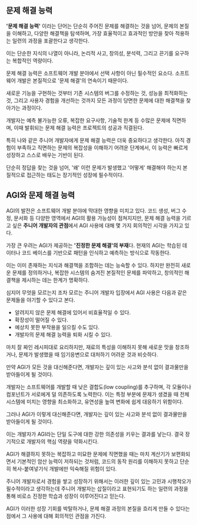 
## 문제 해결 능력
**'문제 해결 능력'** 이라는 단어는 단순히 주어진 문제를 해결하는 것을 넘어, 문제의 본질을 이해하고, 다양한 해결책을 탐색하며, 가장 효율적이고 효과적인 방안을 찾아 적용하는 일련의 과정을 포괄한다고 생각한다. 

이는 단순한 지식의 나열이 아니라, 논리적 사고, 창의성, 분석력, 그리고 끈기를 요구하는 복합적인 역량이다.

문제 해결 능력은 소프트웨어 개발 분야에서 선택 사항이 아닌 필수적인 요소다. 소프트웨어 개발은 본질적으로 '문제 해결'의 연속이기 때문이다.

새로운 기능을 구현하는 것부터 기존 시스템의 버그를 수정하는 것, 성능을 최적화하는 것, 그리고 사용자 경험을 개선하는 것까지 모든 과정이 당면한 문제에 대한 해결책을 찾아가는 과정이다.

개발자는 예측 불가능한 오류, 복잡한 요구사항, 기술적 한계 등 수많은 문제에 직면하며, 이때 발휘되는 문제 해결 능력은 프로젝트의 성공과 직결된다.

특히 나와 같은 주니어 개발자에게 문제 해결 능력은 더욱 중요하다고 생각한다. 아직 경험이 부족하고 직면하는 문제의 복잡성을 이해하기 어려운 단계에서, 이 능력은 빠르게 성장하고 스스로 배우는 기반이 된다.

단순히 정답을 찾는 것을 넘어, '왜' 이런 문제가 발생했고 '어떻게' 해결해야 하는지 본질적으로 접근하는 태도는 장기적인 성장에 필수적이다.

## AGI와 문제 해결 능력
AGI의 발전은 소프트웨어 개발 분야에 막대한 영향을 미치고 있다. 코드 생성, 버그 수정, 문서화 등 다양한 영역에서 AGI의 활용 가능성이 점쳐지지만, 문제 해결 능력을 기르고 싶은 **주니어 개발자의 관점**에서 AGI 사용에 대해 몇 가지 회의적인 시각을 가지고 있다.

가장 큰 우려는 AGI가 제공하는 **'진정한 문제 해결'의 부재**다. 현재의 AGI는 학습된 데이터나 코드 베이스를 기반으로 패턴을 인식하고 예측하는 방식으로 작동한다.

이는 이미 존재하는 지식과 해결책을 조합하는 데는 능숙할 수 있다. 하지만 완전히 새로운 문제를 정의하거나, 복잡한 시스템의 숨겨진 본질적인 문제를 파악하고, 창의적인 해결책을 제시하는 데는 한계가 명확하다.

심지어 무엇을 모르는지 조차 모르는 주니어 개발자 입장에서 AGI 사용은 다음과 같은 문제들을 야기할 수 있다고 본다.

- 알려지지 않은 문제 해결에 있어서 비효율적일 수 있다.
- 확장성이 떨어질 수 있다.
- 예상치 못한 부작용을 일으킬 수도 있다.
- 개발자의 문제 해결 능력을 퇴화 시킬 수 있다.

마치 잘 짜인 레시피대로 요리하지만, 재료의 특성을 이해하지 못해 새로운 맛을 창조하거나, 문제가 발생했을 때 임기응변으로 대처하기 어려운 것과 비슷하다.

만약 AGI가 모든 것을 대신해준다면, 개발자는 깊이 있는 사고와 분석 없이 결과물만을 받아들이게 될 것이다.

개발자는 소프트웨어를 개발할 때 낮은 결합도(low coupling)를 추구하며, 각 모듈이나 컴포넌트가 서로에게 덜 의존하도록 노력한다. 이는 특정 부분에 문제가 생겼을 때 전체 시스템에 미치는 영향을 최소화하고, 유연성을 높여 변화에 쉽게 대응하기 위함이다.

그러나 AGI가 이렇게 대신해준다면, 개발자는 깊이 있는 사고와 분석 없이 결과물만을 받아들이게 될 것이다. 

이는 개발자가 AGI라는 단일 도구에 대한 강한 의존성을 키우는 결과를 낳는다. 결국 장기적으로 개발자의 핵심 역량을 약화시킨다.

AGI가 해결하지 못하는 복잡하고 미묘한 문제에 직면했을 때는 마치 계산기가 보편화되면서 기본적인 암산 능력이 저하되는 것처럼, 코드의 동작 원리를 이해하지 못하고 단순히 복사-붙여넣기식 개발에만 익숙해질 위험이 있다. 

주니어 개발자로서 경험을 쌓고 성장하기 위해서는 이러한 깊이 있는 고민과 시행착오가 필수적이라고 생각하는데
주니어 개발자는 삽질이라고 표현되기도 하는 일련의 과정을 통해 비로소 진정한 학습과 성장이 이루어진다고 믿는다.

AGI가 이러한 성장 기회를 박탈하거나, 문제 해결 과정의 본질을 흐리게 만들 수 있다는 점에서 그 사용에 대해 회의적인 관점을 가진다.
